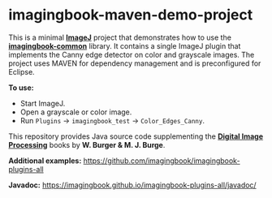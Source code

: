 # imagingbook-maven-demo-project

This is a minimal **[ImageJ](https://imagej.net/ImageJ1)** project that demonstrates how to use the **[imagingbook-common](https://github.com/imagingbook/imagingbook-common)** library.
It contains a single ImageJ plugin that implements the Canny edge detector on color and grayscale images. 
The project uses MAVEN for dependency management and is preconfigured for Eclipse.

**To use:**
* Start ImageJ.
* Open a grayscale or color image.
* Run `Plugins` -> `imagingbook_test` -> `Color_Edges_Canny`.

This repository provides Java source code supplementing the **[Digital Image Processing](https://imagingbook.com)** books by **W. Burger & M. J. Burge**.

**Additional examples:** https://github.com/imagingbook/imagingbook-plugins-all

**Javadoc:** https://imagingbook.github.io/imagingbook-plugins-all/javadoc/


